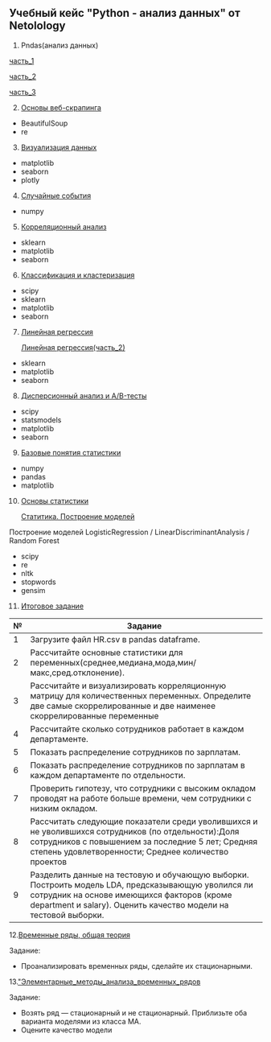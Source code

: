 ## Учебный кейс "Python - анализ данных" от Netolology 

1. Pndas(анализ данных)
   
[часть_1](https://github.com/AV-Gorshkov/Python_netology/blob/main/PY_Pndas(%D0%BE%D1%81%D0%BD%D0%BE%D0%B2%D1%8B_%D1%87%D0%B0%D1%81%D1%82%D1%8C1).ipynb)

[часть_2](https://github.com/AV-Gorshkov/Python_netology/blob/main/PY_Pandas(%D0%BE%D1%81%D0%BD%D0%BE%D0%B2%D1%8B_%D1%87%D0%B0%D1%81%D1%82%D1%8C_2).ipynb)

[часть_3](https://github.com/AV-Gorshkov/Python_netology/blob/main/PY_Pandas(%D0%BE%D1%81%D0%BD%D0%BE%D0%B2%D1%8B_%D1%87%D0%B0%D1%81%D1%82%D1%8C_3).ipynb)


2. [Основы веб-скрапинга](https://github.com/AV-Gorshkov/Python_netology/blob/main/PY_%D0%9E%D1%81%D0%BD%D0%BE%D0%B2%D1%8B_%D0%B2%D0%B5%D0%B1-%D1%81%D0%BA%D1%80%D0%B0%D0%BF%D0%B8%D0%BD%D0%B3%D0%B0.ipynb)
- BeautifulSoup
- re


3. [Визуализация данных](https://github.com/AV-Gorshkov/Python_netology/blob/main/PY_%D0%92%D0%B8%D0%B7%D1%83%D0%B0%D0%BB%D0%B8%D0%B7%D0%B0%D1%86%D0%B8%D1%8F_%D0%B4%D0%B0%D0%BD%D0%BD%D1%8B%D1%85.ipynb)
- matplotlib
- seaborn
- plotly


4. [Случайные события](https://github.com/AV-Gorshkov/Python_netology/blob/main/PY_c%D0%BB%D1%83%D1%87%D0%B0%D0%B9%D0%BD%D1%8B%D0%B5_%D1%81%D0%BE%D0%B1%D1%8B%D1%82%D0%B8%D1%8F.ipynb)
- numpy


5. [Корреляционный анализ](https://github.com/AV-Gorshkov/Python_netology/blob/main/PY_%D0%9A%D0%BE%D1%80%D1%80%D0%B5%D0%BB%D1%8F%D1%86%D0%B8%D1%8F_%D0%B8_%D0%BA%D0%BE%D1%80%D1%80%D0%B5%D0%BB%D1%8F%D1%86%D0%B8%D0%BE%D0%BD%D0%BD%D1%8B%D0%B9_%D0%B0%D0%BD%D0%B0%D0%BB%D0%B8%D0%B7.ipynb)
- sklearn
- matplotlib
- seaborn


6. [Классификация и кластеризация](https://github.com/AV-Gorshkov/Python_netology/blob/main/PY_%D0%BA%D0%BB%D0%B0%D1%81%D1%81%D0%B8%D1%84%D0%B8%D0%BA%D0%B0%D1%86%D0%B8%D1%8F_%D0%BA%D0%BB%D0%B0%D1%81%D1%82%D0%B5%D1%80%D0%B8%D0%B7%D0%B0%D1%86%D0%B8%D1%8F.ipynb)
- scipy
- sklearn
- matplotlib
- seaborn

7. [Линейная регрессия](https://github.com/AV-Gorshkov/Python_netology/blob/main/PY_%D0%BB%D0%B8%D0%BD%D0%B5%D0%B9%D0%BD%D0%B0%D1%8F_%D1%80%D0%B5%D0%B3%D1%80%D0%B5%D1%81%D1%81%D0%B8%D1%8F.ipynb)

   [Линейная регрессия(часть_2)](https://github.com/AV-Gorshkov/Python_netology/blob/main/PY_%D0%BB%D0%B8%D0%BD%D0%B5%D0%B9%D0%BD%D0%B0%D1%8F_%D1%80%D0%B5%D0%B3%D1%80%D0%B5%D1%81%D1%81%D0%B8%D1%8F(%D1%87%D0%B0%D1%81%D1%82%D1%8C_2).ipynb)
- sklearn
- matplotlib
- seaborn


8. [Дисперсионный анализ и A/B-тесты](https://github.com/AV-Gorshkov/Python_netology/blob/main/PY_AB_Test.ipynb)
- scipy
- statsmodels
- matplotlib
- seaborn


9. [Базовые понятия статистики](https://github.com/AV-Gorshkov/Python_netology/blob/main/PY_%D0%91%D0%B0%D0%B7%D0%BE%D0%B2%D1%8B%D0%B5_%D0%BF%D0%BE%D0%BD%D1%8F%D1%82%D0%B8%D1%8F_%D1%81%D1%82%D0%B0%D1%82%D0%B8%D1%81%D1%82%D0%B8%D0%BA%D0%B8.ipynb)
- numpy
- pandas
- matplotlib

10. [Основы статистики](https://github.com/AV-Gorshkov/Python_netology/blob/main/PY_%D0%9E%D1%81%D0%BD%D0%BE%D0%B2%D1%8B_%D1%81%D1%82%D0%B0%D1%82%D0%B8%D1%81%D1%82%D0%B8%D0%BA%D0%B8.ipynb)

    [Статитика. Построение моделей](https://github.com/AV-Gorshkov/Python_netology/blob/main/PY_%D0%9A%D0%B5%D0%B9%D1%81_%D0%A1%D1%82%D0%B0%D0%B4%D0%B8.ipynb)

Построение моделей LogisticRegression / LinearDiscriminantAnalysis / Random Forest
- scipy
- re
- nltk
- stopwords
- gensim


11. [Итоговое задание](https://github.com/AV-Gorshkov/Python_netology/blob/main/PY_%D0%98%D1%82%D0%BE%D0%B3%D0%BE%D0%B2%D0%B0%D1%8F_%D1%80%D0%B0%D0%B1%D0%BE%D1%82%D0%B0.ipynb)

|№|Задание|
|-|-|
|1|Загрузите файл HR.csv в pandas dataframe.|
|2|Рассчитайте основные статистики для переменных(среднее,медиана,мода,мин/макс,сред.отклонение).|
|3|Рассчитайте и визуализировать корреляционную матрицу для количественных переменных. Определите две самые скоррелированные и две наименее скоррелированные переменные|
|4|Рассчитайте сколько сотрудников работает в каждом департаменте.|
|5|Показать распределение сотрудников по зарплатам.|
|6|Показать распределение сотрудников по зарплатам в каждом департаменте по отдельности.|
|7|Проверить гипотезу, что сотрудники с высоким окладом проводят на работе больше времени, чем сотрудники с низким окладом.|
|8|Рассчитать следующие показатели среди уволившихся и не уволившихся сотрудников (по отдельности):Доля сотрудников с повышением за последние 5 лет; Средняя степень удовлетворенности; Среднее количество проектов|
|9|Разделить данные на тестовую и обучающую выборки. Построить модель LDA, предсказывающую уволился ли сотрудник на основе имеющихся факторов (кроме department и salary). Оценить качество модели на тестовой выборки.|

12.[Временные ряды, общая теория](https://github.com/AV-Gorshkov/Python_netology/blob/main/PY_%D0%92%D1%80%D0%B5%D0%BC%D0%B5%D0%BD%D0%BD%D1%8B%D0%B5_%D1%80%D1%8F%D0%B4%D1%8B_%D0%BE%D0%B1%D1%89%D0%B0%D1%8F_%D1%82%D0%B5%D0%BE%D1%80%D0%B8%D1%8F.ipynb)

Задание:
 - Проанализировать временных ряды, сделайте их стационарными.

13.["Элементарные_методы_анализа_временных_рядов](https://github.com/AV-Gorshkov/Python_netology/blob/main/PY_%D0%AD%D0%BB%D0%B5%D0%BC%D0%B5%D0%BD%D1%82%D0%B0%D1%80%D0%BD%D1%8B%D0%B5_%D0%BC%D0%B5%D1%82%D0%BE%D0%B4%D1%8B_%D0%B0%D0%BD%D0%B0%D0%BB%D0%B8%D0%B7%D0%B0_%D0%B2%D1%80%D0%B5%D0%BC%D0%B5%D0%BD%D0%BD%D1%8B%D1%85_%D1%80%D1%8F%D0%B4%D0%BE%D0%B2.ipynb)

   Задание:
 - Возять ряд — стационарный и не стационарный. Приблизьте оба варианта моделями из класса MA.
 - Оцените качество модели


